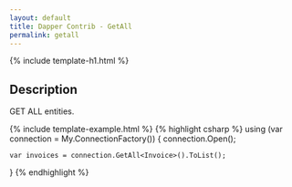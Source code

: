 ```yaml
---
layout: default
title: Dapper Contrib - GetAll
permalink: getall
---
```


{% include template-h1.html %}

## Description
GET ALL entities.

{% include template-example.html %} {% highlight csharp %}
using (var connection = My.ConnectionFactory())
{
    connection.Open();

    var invoices = connection.GetAll<Invoice>().ToList();
}
{% endhighlight %}
